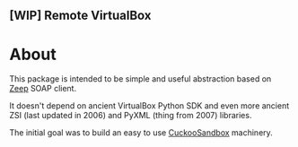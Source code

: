 [WIP] Remote VirtualBox
-----------------------

# About

This package is intended to be simple and useful abstraction based on [Zeep](https://github.com/mvantellingen/python-zeep) SOAP client.

It doesn't depend on ancient VirtualBox Python SDK and even more ancient ZSI (last updated in 2006) and PyXML (thing from 2007) libraries.

The initial goal was to build an easy to use [CuckooSandbox](https://github.com/cuckoosandbox/cuckoo) machinery.
